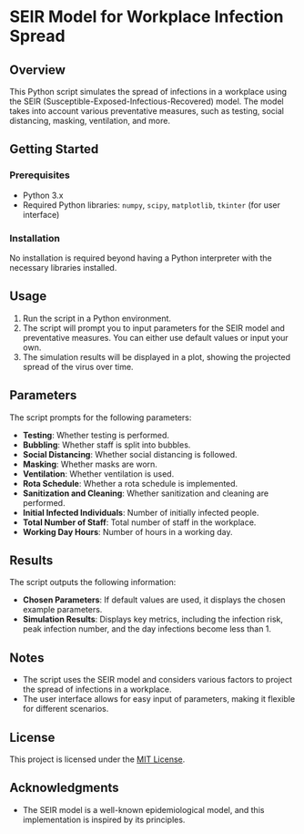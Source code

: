# SEIR Model for Workplace Infection Spread

## Overview

This Python script simulates the spread of infections in a workplace using the SEIR (Susceptible-Exposed-Infectious-Recovered) model. The model takes into account various preventative measures, such as testing, social distancing, masking, ventilation, and more.

## Getting Started

### Prerequisites

- Python 3.x
- Required Python libraries: `numpy`, `scipy`, `matplotlib`, `tkinter` (for user interface)

### Installation

No installation is required beyond having a Python interpreter with the necessary libraries installed.

## Usage

1. Run the script in a Python environment.
2. The script will prompt you to input parameters for the SEIR model and preventative measures. You can either use default values or input your own.
3. The simulation results will be displayed in a plot, showing the projected spread of the virus over time.

## Parameters

The script prompts for the following parameters:

- **Testing**: Whether testing is performed.
- **Bubbling**: Whether staff is split into bubbles.
- **Social Distancing**: Whether social distancing is followed.
- **Masking**: Whether masks are worn.
- **Ventilation**: Whether ventilation is used.
- **Rota Schedule**: Whether a rota schedule is implemented.
- **Sanitization and Cleaning**: Whether sanitization and cleaning are performed.
- **Initial Infected Individuals**: Number of initially infected people.
- **Total Number of Staff**: Total number of staff in the workplace.
- **Working Day Hours**: Number of hours in a working day.

## Results

The script outputs the following information:

- **Chosen Parameters**: If default values are used, it displays the chosen example parameters.
- **Simulation Results**: Displays key metrics, including the infection risk, peak infection number, and the day infections become less than 1.

## Notes

- The script uses the SEIR model and considers various factors to project the spread of infections in a workplace.
- The user interface allows for easy input of parameters, making it flexible for different scenarios.

## License

This project is licensed under the [MIT License](LICENSE).

## Acknowledgments

- The SEIR model is a well-known epidemiological model, and this implementation is inspired by its principles.
